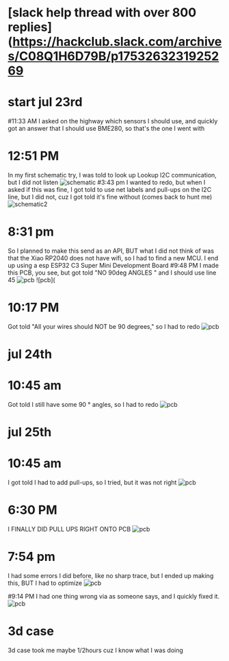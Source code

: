 # [slack help thread with over 800 replies](https://hackclub.slack.com/archives/C08Q1H6D79B/p1753263231925269
# start jul 23rd 
#11:33 AM
I asked on the highway which sensors I should use, and quickly got an answer that I should use BME280, so that's the one I went with
# 12:51 PM 
In my first schematic try, I was told to look up Lookup I2C communication, but I did not listen 
![schematic](https://hc-cdn.hel1.your-objectstorage.com/s/v3/12de001196c04f2b84216886db209086e8654ef0_image.png) 
#3:43 pm 
I wanted to redo, but when I asked if this was fine, I got told to use net labels and pull-ups on the I2C line, but I did not, cuz I got told it's fine without
(comes back to hunt me)
![schematic2](https://hc-cdn.hel1.your-objectstorage.com/s/v3/7af9a0fb9cac4c0c9c3ff72a1070fb790a8f1c3d_image.png)

# 8:31 pm
So I planned to make this send as an API, BUT what I did not think of was that the Xiao RP2040 does not have wifi, so I had to find a new MCU. I end up using a esp ESP32 C3 Super Mini Development Board
#9:48 PM 
I made this PCB, you see, but got told "NO 90deg ANGLES " and I should use line 45
![pcb](https://hc-cdn.hel1.your-objectstorage.com/s/v3/7af9a0fb9cac4c0c9c3ff72a1070fb790a8f1c3d_image.png)
![pcb](
# 10:17 PM
Got told "All your wires should NOT be 90 degrees,"  so I had to redo
![pcb](https://hc-cdn.hel1.your-objectstorage.com/s/v3/7701d2ca63e1bcf58b1c0394f84f39fe715822b2_image.png)

# jul 24th
# 10:45 am
Got told I still have some 90 ° angles, so I had to redo
![pcb](https://hc-cdn.hel1.your-objectstorage.com/s/v3/1439f19e54ec6cdd92cd26cc27464c68705dfda5_image.png)

# jul 25th
# 10:45 am
I got told I had to add pull-ups, so I tried, but it was not right 
![pcb](https://hc-cdn.hel1.your-objectstorage.com/s/v3/645806c019f18b36fa5388106746f5180daafed0_image.png)
# 6:30 PM
I FINALLY DID PULL UPS RIGHT ONTO PCB
![pcb](https://hc-cdn.hel1.your-objectstorage.com/s/v3/b89c96fd7dbdf7164aa5afa0ef3b11c601c8df95_image.png)

# 7:54 pm 
I had some errors I did before, like no sharp trace, but I ended up making this, BUT I had to optimize
![pcb](https://hc-cdn.hel1.your-objectstorage.com/s/v3/3792d98f8a0a3c6bb42c1b290a7c9f986a7f5f9f_image.png)

#9:14 PM
I had one thing wrong via as someone says, and I quickly fixed it.
![pcb](https://hc-cdn.hel1.your-objectstorage.com/s/v3/3792d98f8a0a3c6bb42c1b290a7c9f986a7f5f9f_image.png)


# 3d case
3d case took me maybe 1/2hours cuz I know what I was doing
